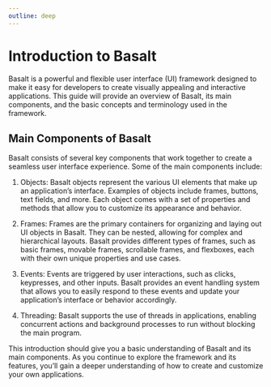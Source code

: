```yaml
---
outline: deep
---
```


# Introduction to Basalt

Basalt is a powerful and flexible user interface (UI) framework designed to make it easy for developers to create visually appealing and interactive applications. This guide will provide an overview of Basalt, its main components, and the basic concepts and terminology used in the framework.

## Main Components of Basalt

Basalt consists of several key components that work together to create a seamless user interface experience. Some of the main components include:

1. Objects: Basalt objects represent the various UI elements that make up an application’s interface. Examples of objects include frames, buttons, text fields, and more. Each object comes with a set of properties and methods that allow you to customize its appearance and behavior.

2. Frames: Frames are the primary containers for organizing and laying out UI objects in Basalt. They can be nested, allowing for complex and hierarchical layouts. Basalt provides different types of frames, such as basic frames, movable frames, scrollable frames, and flexboxes, each with their own unique properties and use cases.

3. Events: Events are triggered by user interactions, such as clicks, keypresses, and other inputs. Basalt provides an event handling system that allows you to easily respond to these events and update your application’s interface or behavior accordingly.

4. Threading: Basalt supports the use of threads in applications, enabling concurrent actions and background processes to run without blocking the main program.

This introduction should give you a basic understanding of Basalt and its main components. As you continue to explore the framework and its features, you’ll gain a deeper understanding of how to create and customize your own applications.

